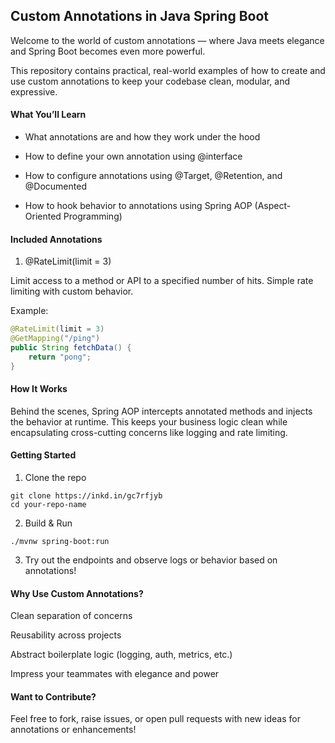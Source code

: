 

## Custom Annotations in Java Spring Boot

Welcome to the world of custom annotations — where Java meets elegance and Spring Boot becomes even more powerful.

This repository contains practical, real-world examples of how to create and use custom annotations to keep your codebase clean, modular, and expressive.

#### What You’ll Learn

- What annotations are and how they work under the hood

- How to define your own annotation using @interface

- How to configure annotations using @Target, @Retention, and @Documented

- How to hook behavior to annotations using Spring AOP (Aspect-Oriented Programming)


#### Included Annotations

1. @RateLimit(limit = 3)

Limit access to a method or API to a specified number of hits. Simple rate limiting with custom behavior.

Example:

```java
@RateLimit(limit = 3)
@GetMapping("/ping")
public String fetchData() {
    return "pong";
}
```

#### How It Works

Behind the scenes, Spring AOP intercepts annotated methods and injects the behavior at runtime. This keeps your business logic clean while encapsulating cross-cutting concerns like logging and rate limiting.

#### Getting Started

1. Clone the repo
```
git clone https://inkd.in/gc7rfjyb
cd your-repo-name
```

2. Build & Run
```
./mvnw spring-boot:run
```

3. Try out the endpoints and observe logs or behavior based on annotations!



#### Why Use Custom Annotations?

Clean separation of concerns

Reusability across projects

Abstract boilerplate logic (logging, auth, metrics, etc.)

Impress your teammates with elegance and power


#### Want to Contribute?

Feel free to fork, raise issues, or open pull requests with new ideas for annotations or enhancements!

